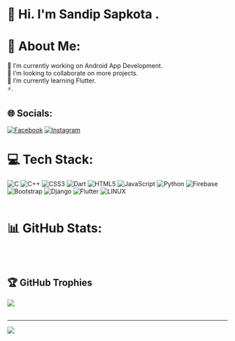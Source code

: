 # 💫 Hi. I'm Sandip Sapkota .
# 💫 About Me:
🔭 I’m currently working on Android App Development.<br>👯 I’m looking to collaborate on more projects.<br>🌱 I’m currently learning Flutter.<br>⚡.





## 🌐 Socials:
[![Facebook](https://img.shields.io/badge/Facebook-%231877F2.svg?logo=Facebook&logoColor=white)](https://www.facebook.com/sandip.sapkota.1276) [![Instagram](https://img.shields.io/badge/Instagram-%23E4405F.svg?logo=Instagram&logoColor=white)](https://www.instagram.com/sandipspkt)

# 💻 Tech Stack:
![C](https://img.shields.io/badge/c-%2300599C.svg?style=for-the-badge&logo=c&logoColor=white) ![C++](https://img.shields.io/badge/c++-%2300599C.svg?style=for-the-badge&logo=c%2B%2B&logoColor=white) ![CSS3](https://img.shields.io/badge/css3-%231572B6.svg?style=for-the-badge&logo=css3&logoColor=white) ![Dart](https://img.shields.io/badge/dart-%230175C2.svg?style=for-the-badge&logo=dart&logoColor=white) ![HTML5](https://img.shields.io/badge/html5-%23E34F26.svg?style=for-the-badge&logo=html5&logoColor=white) ![JavaScript](https://img.shields.io/badge/javascript-%23323330.svg?style=for-the-badge&logo=javascript&logoColor=%23F7DF1E) ![Python](https://img.shields.io/badge/python-3670A0?style=for-the-badge&logo=python&logoColor=ffdd54) ![Firebase](https://img.shields.io/badge/firebase-%23039BE5.svg?style=for-the-badge&logo=firebase) ![Bootstrap](https://img.shields.io/badge/bootstrap-%23563D7C.svg?style=for-the-badge&logo=bootstrap&logoColor=white) ![Django](https://img.shields.io/badge/django-%23092E20.svg?style=for-the-badge&logo=django&logoColor=white) ![Flutter](https://img.shields.io/badge/Flutter-%2302569B.svg?style=for-the-badge&logo=Flutter&logoColor=white)  ![LINUX](https://img.shields.io/badge/Linux-FCC624?style=for-the-badge&logo=linux&logoColor=black)
<br>
<br>
# 📊 GitHub Stats:

<br><br>
## 🏆 GitHub Trophies
![](https://github-profile-trophy.vercel.app/?username=aclabis&theme=radical&no-frame=false&no-bg=true&margin-w=4)
<br><br>

<!-- 
### 🔝 Top Contributed Repo
![](https://github-contributor-stats.vercel.app/api?username=nishansr&limit=5&theme=onestar&combine_all_yearly_contributions=true) -->
<!-- 
### 😂 Random Dev Meme
<img src="https://rm.up.railway.app/" width="512px"/> -->

---
[![](https://visitcount.itsvg.in/api?id=nishansr&icon=2&color=3)](https://visitcount.itsvg.in)
